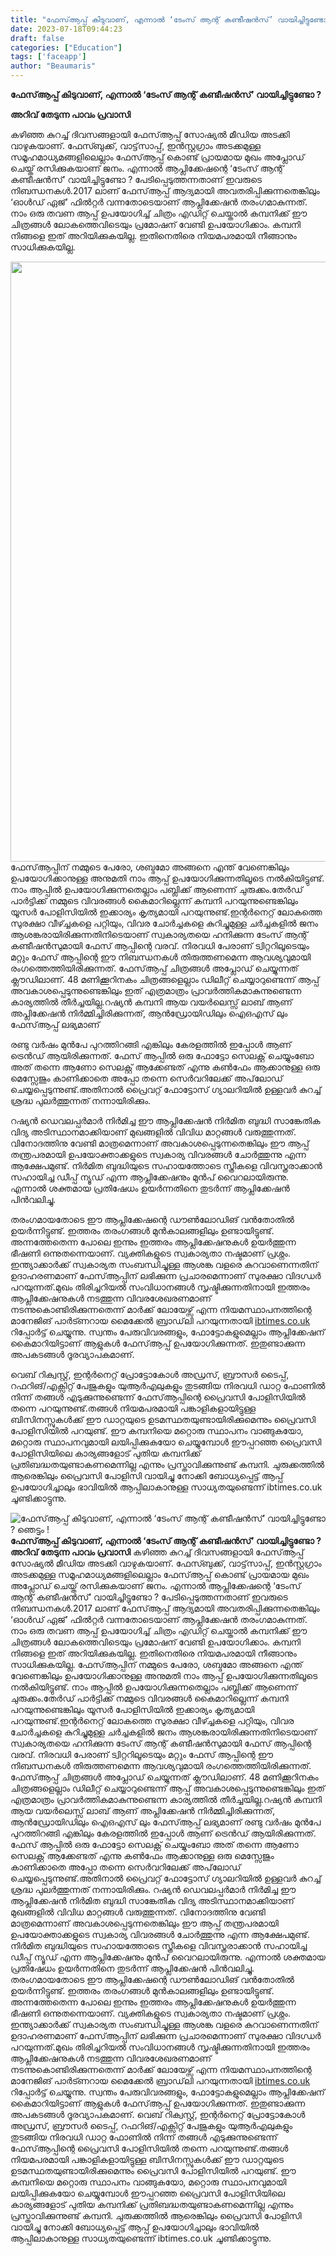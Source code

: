 ```yaml
---
title: "ഫേസ്ആപ്പ് കിടുവാണ്, എന്നാൽ ‘ടേംസ് ആന്റ് കണ്ടീഷൻസ്’ വായിച്ചിട്ടുണ്ടോ ? ഞെട്ടും !"
date: 2023-07-18T09:44:23
draft: false
categories: ["Education"]
tags: ['faceapp']
author: "Beaumaris"
---
```


<strong>ഫേസ്ആപ്പ് കിടുവാണ്, എന്നാൽ ‘ടേംസ് ആന്റ് കണ്ടീഷൻസ്’ വായിച്ചിട്ടുണ്ടോ ?</strong>

<strong>അറിവ് തേടുന്ന പാവം പ്രവാസി</strong>

കഴിഞ്ഞ കുറച്ച് ദിവസങ്ങളായി ഫേസ്ആപ്പ് സോഷ്യൽ മീഡിയ അടക്കി വാഴുകയാണ്. ഫേസ്ബുക്ക്, വാട്ട്‌സാപ്പ്, ഇൻസ്റ്റഗ്രാം അടക്കമുള്ള സമൂഹമാധ്യമങ്ങളിലെല്ലാം ഫേസ്ആപ്പ് കൊണ്ട് പ്രായമായ മുഖം അപ്ലോഡ് ചെയ്ത് രസിക്കുകയാണ് ജനം. എന്നാൽ ആപ്ലിക്കേഷന്റെ ‘ടേംസ് ആന്റ് കണ്ടീഷൻസ്’ വായിച്ചിട്ടുണ്ടോ ? പേടിപ്പെടുത്തന്നതാണ് ഇവരുടെ നിബന്ധനകൾ.2017 ലാണ് ഫേസ്ആപ്പ് ആദ്യമായി അവതരിപ്പിക്കുന്നതെങ്കിലും ‘ഓൾഡ് ഏജ്’ ഫിൽറ്റർ വന്നതോടെയാണ് ആപ്ലിക്കേഷൻ തരംഗമാകുന്നത്. നാം ഒരു തവണ ആപ്പ് ഉപയോഗിച്ച് ചിത്രം എഡിറ്റ് ചെയ്താൽ കമ്പനിക്ക് ഈ ചിത്രങ്ങൾ ലോകത്തെവിടെയും പ്രമോഷന് വേണ്ടി ഉപയോഗിക്കാം. കമ്പനി നിങ്ങളെ ഇത് അറിയിക്കുകയില്ല. ഇതിനെതിരെ നിയമപരമായി നീങ്ങാനും സാധിക്കുകയില്ല.

<a href="https://cdn.boolokam.com/articles/2023/07/fqfff.jpg"><img class="size-full wp-image-403400 aligncenter" src="https://cdn.boolokam.com/articles/2023/07/fqfff.jpg" alt="" width="668" height="960" /></a>ഫേസ്ആപ്പിന് നമ്മുടെ പേരോ, ശബ്ദമോ അങ്ങനെ എന്ത് വേണെങ്കിലും ഉപയോഗിക്കാനുള്ള അനുമതി നാം ആപ്പ് ഉപയോഗിക്കുന്നതിലൂടെ നൽകിയിട്ടുണ്ട്. നാം ആപ്പിൽ ഉപയോഗിക്കുന്നതെല്ലാം പബ്ലിക്ക് ആണെന്ന് ചുരുക്കം.തേർഡ് പാർട്ടിക്ക് നമ്മുടെ വിവരങ്ങൾ കൈമാറില്ലെന്ന് കമ്പനി പറയുന്നുണ്ടെങ്കിലും യൂസർ പോളിസിയിൽ ഇക്കാര്യം കൃത്യമായി പറയുന്നുണ്ട്.ഇന്റർനെറ്റ് ലോകത്തെ സുരക്ഷാ വീഴ്ച്ചകളെ പറ്റിയും, വിവര ചോർച്ചകളെ കുറിച്ചുമുള്ള ചർച്ചകളിൽ ജനം ആശങ്കരായിരിക്കുന്നതിനിടെയാണ് സ്വകാര്യതയെ ഹനിക്കുന്ന ടേംസ് ആന്റ് കണ്ടീഷൻസുമായി ഫേസ് ആപ്പിന്റെ വരവ്. നിരവധി പേരാണ് ട്വിറ്ററിലൂടെയും മറ്റും ഫേസ് ആപ്പിന്റെ ഈ നിബന്ധനകൾ തിരുത്തണമെന്ന ആവശ്യവുമായി രംഗത്തെത്തിയിരിക്കുന്നത്.
ഫേസ്ആപ്പ് ചിത്രങ്ങൾ അപ്ലോഡ് ചെയ്യുന്നത് ക്ലൗഡിലാണ്. 48 മണിക്കൂറിനകം ചിത്രങ്ങളെല്ലാം ഡിലീറ്റ് ചെയ്യാറുണ്ടെന്ന് ആപ്പ് അവകാശപ്പെടുന്നുണ്ടെങ്കിലും ഇത് എത്രമാത്രം പ്രാവർത്തികമാകുന്നുണ്ടെന്ന കാര്യത്തിൽ തീർച്ചയില്ല.റഷ്യൻ കമ്പനി ആയ വയർലെസ്സ് ലാബ് ആണ് അപ്ലിക്കേഷൻ നിർമ്മിച്ചിരിക്കുന്നത്, ആൻഡ്രോയിഡിലും ഐഒഎസ് ലും ഫേസ്ആപ്പ് ലഭ്യമാണ്

രണ്ടു വർഷം മുൻപേ പുറത്തിറങ്ങി എങ്കിലും കേരളത്തിൽ ഇപ്പോൾ ആണ് ട്രെൻഡ് ആയിരിക്കുന്നത്. ഫേസ് ആപ്പില്‍ ഒരു ഫോട്ടോ സെലക്റ്റ് ചെയ്യുംബോ അത് തന്നെ ആണോ സെലക്റ്റ് ആക്കേണ്ടത് എന്നു കണ്‍ഫേം ആക്കാനുള്ള ഒരു മെസ്സേജും കാണിക്കാതെ അപ്പോ തന്നെ സെര്‍വറിലേക്ക് അപ്‌ലോഡ് ചെയ്യപ്പെടുന്നുണ്ട്.അതിനാല്‍ പ്രൈവറ്റ് ഫോട്ടോസ് ഗ്യാലറിയില്‍ ഉള്ളവര്‍ കുറച്ച് ശ്രദ്ധ പുലര്‍ത്തുന്നത് നന്നായിരിക്കും.

റഷ്യന്‍ ഡെവലപ്പര്‍മാര്‍ നിര്‍മിച്ച ഈ ആപ്ലിക്കേഷന്‍ നിര്‍മിത ബുദ്ധി സാങ്കേതിക വിദ്യ അടിസ്ഥാനമാക്കിയാണ് മുഖങ്ങളില്‍ വിവിധ മാറ്റങ്ങള്‍ വരുത്തുന്നത്. വിനോദത്തിനു വേണ്ടി മാത്രമെന്നാണ് അവകാശപ്പെടുന്നതെങ്കിലും ഈ ആപ്പ് തന്ത്രപരമായി ഉപയോക്താക്കളുടെ സ്വകാര്യ വിവരങ്ങൾ ചോർത്തുന്നു എന്ന ആക്ഷേപമുണ്ട്. നിര്‍മിത ബുദ്ധിയുടെ സഹായത്തോടെ സ്ത്രീകളെ വിവസ്ത്രരാക്കാന്‍ സഹായിച്ച ഡീപ്പ് ന്യൂഡ് എന്ന ആപ്ലിക്കേഷനും മുൻപ് വൈറലായിരുന്നു. എന്നാൽ ശക്തമായ പ്രതിഷേധം ഉയര്‍ന്നതിനെ തുടർന്ന് ആപ്ലിക്കേഷന്‍ പിന്‍വലിച്ചു.

തരംഗമായതോടെ ഈ ആപ്ലിക്കേഷന്റെ ഡൗൺലോഡിങ് വൻതോതിൽ ഉയർന്നിട്ടുണ്ട്. ഇത്തരം തരംഗങ്ങൾ മുൻകാലങ്ങളിലും ഉണ്ടായിട്ടുണ്ട്. അന്നത്തേതെന്ന പോലെ ഇന്നും ഇത്തരം ആപ്ലിക്കേഷനുകൾ ഉയർത്തുന്ന ഭീഷണി ഒന്നുതന്നെയാണ്. വ്യക്തികളുടെ സ്വകാര്യതാ നഷ്ടമാണ് പ്രശ്നം. ഇന്ത്യാക്കാർക്ക് സ്വകാര്യത സംബന്ധിച്ചുള്ള ആശങ്ക വളരെ കുറവാണെന്നതിന് ഉദാഹരണമാണ് ഫേസ്ആപ്പിന് ലഭിക്കുന്ന പ്രചാരമെന്നാണ് സുരക്ഷാ വിദഗ്ധർ പറയുന്നത്.മുഖം തിരിച്ചറിയൽ സംവിധാനങ്ങള്‍ സ‍ൃഷ്ടിക്കുന്നതിനായി ഇത്തരം ആപ്ലിക്കേഷനുകൾ നടത്തുന്ന വിവരശേഖരണമാണ് നടന്നുകൊണ്ടിരിക്കുന്നതെന്ന് മാർക്ക് ലോയേഴ്സ് എന്ന നിയമസ്ഥാപനത്തിന്റെ മാനേജിങ് പാര്‍ട്ണറായ മൈക്കേൽ ബ്രാഡ്‌ലി പറയുന്നതായി <a href="http://ibtimes.co.uk">ibtimes.co.uk</a> റിപ്പോർട്ട് ചെയ്യുന്നു. സ്വന്തം പേരുവിവരങ്ങളും, ഫോട്ടോകളുമെല്ലാം ആപ്ലിക്കേഷന് കൈമാറിയിട്ടാണ് ആളുകൾ ഫേസ്ആപ്പ് ഉപയോഗിക്കുന്നത്. ഇതുണ്ടാക്കുന്ന അപകടങ്ങൾ ദൂരവ്യാപകമാണ്.

വെബ് റിക്വസ്റ്റ്, ഇന്റർനെറ്റ് പ്രോട്ടോകോൾ അഡ്രസ്, ബ്രൗസർ ടൈപ്പ്, റഫറിങ്/എക്സിറ്റ് പേജുകളും യുആർഎലുകളും തുടങ്ങിയ നിരവധി ഡാറ്റ ഫോണിൽ നിന്ന് തങ്ങൾ എടുക്കുന്നുണ്ടെന്ന് ഫേസ്ആപ്പിന്റെ പ്രൈവസി പോളിസിയിൽ തന്നെ പറയുന്നുണ്ട്.തങ്ങൾ നിയമപരമായി പങ്കാളികളായിട്ടുള്ള ബിസിനസ്സുകള്‍ക്ക് ഈ ഡാറ്റയുടെ ഉടമസ്ഥതയുണ്ടായിരിക്കുമെന്നും പ്രൈവസി പോളിസിയിൽ പറയുണ്ട്. ഈ കമ്പനിയെ മറ്റൊരു സ്ഥാപനം വാങ്ങുകയോ, മറ്റൊരു സ്ഥാപനവുമായി ലയിപ്പിക്കുകയോ ചെയ്യുമ്പോൾ ഈപ്പറഞ്ഞ പ്രൈവസി പോളിസിയിലെ കാര്യങ്ങളോട് പുതിയ കമ്പനിക്ക് പ്രതിബദ്ധതയുണ്ടാകണമെന്നില്ല എന്നും പ്രസ്താവിക്കുന്നുണ്ട് കമ്പനി. ചുരുക്കത്തിൽ ആരെങ്കിലും പ്രൈവസി പോളിസി വായിച്ചു നോക്കി ബോധ്യപ്പെട്ട് ആപ്പ് ഉപയോഗിച്ചാലും ഭാവിയിൽ ആപ്പിലാകാനുള്ള സാധ്യതയുണ്ടെന്ന് ibtimes.co.uk ചൂണ്ടിക്കാട്ടുന്നു.


![ഫേസ്ആപ്പ് കിടുവാണ്, എന്നാൽ ‘ടേംസ് ആന്റ് കണ്ടീഷൻസ്’ വായിച്ചിട്ടുണ്ടോ ? ഞെട്ടും !](https://cdn.boolokam.com/articles/2023/07/fqfff.jpg)**ഫേസ്ആപ്പ് കിടുവാണ്, എന്നാൽ ‘ടേംസ് ആന്റ് കണ്ടീഷൻസ്’ വായിച്ചിട്ടുണ്ടോ ?** **അറിവ് തേടുന്ന പാവം പ്രവാസി** കഴിഞ്ഞ കുറച്ച് ദിവസങ്ങളായി ഫേസ്ആപ്പ് സോഷ്യൽ മീഡിയ അടക്കി വാഴുകയാണ്. ഫേസ്ബുക്ക്, വാട്ട്‌സാപ്പ്, ഇൻസ്റ്റഗ്രാം അടക്കമുള്ള സമൂഹമാധ്യമങ്ങളിലെല്ലാം ഫേസ്ആപ്പ് കൊണ്ട് പ്രായമായ മുഖം അപ്ലോഡ് ചെയ്ത് രസിക്കുകയാണ് ജനം. എന്നാൽ ആപ്ലിക്കേഷന്റെ ‘ടേംസ് ആന്റ് കണ്ടീഷൻസ്’ വായിച്ചിട്ടുണ്ടോ ? പേടിപ്പെടുത്തന്നതാണ് ഇവരുടെ നിബന്ധനകൾ.2017 ലാണ് ഫേസ്ആപ്പ് ആദ്യമായി അവതരിപ്പിക്കുന്നതെങ്കിലും ‘ഓൾഡ് ഏജ്’ ഫിൽറ്റർ വന്നതോടെയാണ് ആപ്ലിക്കേഷൻ തരംഗമാകുന്നത്. നാം ഒരു തവണ ആപ്പ് ഉപയോഗിച്ച് ചിത്രം എഡിറ്റ് ചെയ്താൽ കമ്പനിക്ക് ഈ ചിത്രങ്ങൾ ലോകത്തെവിടെയും പ്രമോഷന് വേണ്ടി ഉപയോഗിക്കാം. കമ്പനി നിങ്ങളെ ഇത് അറിയിക്കുകയില്ല. ഇതിനെതിരെ നിയമപരമായി നീങ്ങാനും സാധിക്കുകയില്ല. [](https://cdn.boolokam.com/articles/2023/07/fqfff.jpg)ഫേസ്ആപ്പിന് നമ്മുടെ പേരോ, ശബ്ദമോ അങ്ങനെ എന്ത് വേണെങ്കിലും ഉപയോഗിക്കാനുള്ള അനുമതി നാം ആപ്പ് ഉപയോഗിക്കുന്നതിലൂടെ നൽകിയിട്ടുണ്ട്. നാം ആപ്പിൽ ഉപയോഗിക്കുന്നതെല്ലാം പബ്ലിക്ക് ആണെന്ന് ചുരുക്കം.തേർഡ് പാർട്ടിക്ക് നമ്മുടെ വിവരങ്ങൾ കൈമാറില്ലെന്ന് കമ്പനി പറയുന്നുണ്ടെങ്കിലും യൂസർ പോളിസിയിൽ ഇക്കാര്യം കൃത്യമായി പറയുന്നുണ്ട്.ഇന്റർനെറ്റ് ലോകത്തെ സുരക്ഷാ വീഴ്ച്ചകളെ പറ്റിയും, വിവര ചോർച്ചകളെ കുറിച്ചുമുള്ള ചർച്ചകളിൽ ജനം ആശങ്കരായിരിക്കുന്നതിനിടെയാണ് സ്വകാര്യതയെ ഹനിക്കുന്ന ടേംസ് ആന്റ് കണ്ടീഷൻസുമായി ഫേസ് ആപ്പിന്റെ വരവ്. നിരവധി പേരാണ് ട്വിറ്ററിലൂടെയും മറ്റും ഫേസ് ആപ്പിന്റെ ഈ നിബന്ധനകൾ തിരുത്തണമെന്ന ആവശ്യവുമായി രംഗത്തെത്തിയിരിക്കുന്നത്. ഫേസ്ആപ്പ് ചിത്രങ്ങൾ അപ്ലോഡ് ചെയ്യുന്നത് ക്ലൗഡിലാണ്. 48 മണിക്കൂറിനകം ചിത്രങ്ങളെല്ലാം ഡിലീറ്റ് ചെയ്യാറുണ്ടെന്ന് ആപ്പ് അവകാശപ്പെടുന്നുണ്ടെങ്കിലും ഇത് എത്രമാത്രം പ്രാവർത്തികമാകുന്നുണ്ടെന്ന കാര്യത്തിൽ തീർച്ചയില്ല.റഷ്യൻ കമ്പനി ആയ വയർലെസ്സ് ലാബ് ആണ് അപ്ലിക്കേഷൻ നിർമ്മിച്ചിരിക്കുന്നത്, ആൻഡ്രോയിഡിലും ഐഒഎസ് ലും ഫേസ്ആപ്പ് ലഭ്യമാണ് രണ്ടു വർഷം മുൻപേ പുറത്തിറങ്ങി എങ്കിലും കേരളത്തിൽ ഇപ്പോൾ ആണ് ട്രെൻഡ് ആയിരിക്കുന്നത്. ഫേസ് ആപ്പില്‍ ഒരു ഫോട്ടോ സെലക്റ്റ് ചെയ്യുംബോ അത് തന്നെ ആണോ സെലക്റ്റ് ആക്കേണ്ടത് എന്നു കണ്‍ഫേം ആക്കാനുള്ള ഒരു മെസ്സേജും കാണിക്കാതെ അപ്പോ തന്നെ സെര്‍വറിലേക്ക് അപ്‌ലോഡ് ചെയ്യപ്പെടുന്നുണ്ട്.അതിനാല്‍ പ്രൈവറ്റ് ഫോട്ടോസ് ഗ്യാലറിയില്‍ ഉള്ളവര്‍ കുറച്ച് ശ്രദ്ധ പുലര്‍ത്തുന്നത് നന്നായിരിക്കും. റഷ്യന്‍ ഡെവലപ്പര്‍മാര്‍ നിര്‍മിച്ച ഈ ആപ്ലിക്കേഷന്‍ നിര്‍മിത ബുദ്ധി സാങ്കേതിക വിദ്യ അടിസ്ഥാനമാക്കിയാണ് മുഖങ്ങളില്‍ വിവിധ മാറ്റങ്ങള്‍ വരുത്തുന്നത്. വിനോദത്തിനു വേണ്ടി മാത്രമെന്നാണ് അവകാശപ്പെടുന്നതെങ്കിലും ഈ ആപ്പ് തന്ത്രപരമായി ഉപയോക്താക്കളുടെ സ്വകാര്യ വിവരങ്ങൾ ചോർത്തുന്നു എന്ന ആക്ഷേപമുണ്ട്. നിര്‍മിത ബുദ്ധിയുടെ സഹായത്തോടെ സ്ത്രീകളെ വിവസ്ത്രരാക്കാന്‍ സഹായിച്ച ഡീപ്പ് ന്യൂഡ് എന്ന ആപ്ലിക്കേഷനും മുൻപ് വൈറലായിരുന്നു. എന്നാൽ ശക്തമായ പ്രതിഷേധം ഉയര്‍ന്നതിനെ തുടർന്ന് ആപ്ലിക്കേഷന്‍ പിന്‍വലിച്ചു. തരംഗമായതോടെ ഈ ആപ്ലിക്കേഷന്റെ ഡൗൺലോഡിങ് വൻതോതിൽ ഉയർന്നിട്ടുണ്ട്. ഇത്തരം തരംഗങ്ങൾ മുൻകാലങ്ങളിലും ഉണ്ടായിട്ടുണ്ട്. അന്നത്തേതെന്ന പോലെ ഇന്നും ഇത്തരം ആപ്ലിക്കേഷനുകൾ ഉയർത്തുന്ന ഭീഷണി ഒന്നുതന്നെയാണ്. വ്യക്തികളുടെ സ്വകാര്യതാ നഷ്ടമാണ് പ്രശ്നം. ഇന്ത്യാക്കാർക്ക് സ്വകാര്യത സംബന്ധിച്ചുള്ള ആശങ്ക വളരെ കുറവാണെന്നതിന് ഉദാഹരണമാണ് ഫേസ്ആപ്പിന് ലഭിക്കുന്ന പ്രചാരമെന്നാണ് സുരക്ഷാ വിദഗ്ധർ പറയുന്നത്.മുഖം തിരിച്ചറിയൽ സംവിധാനങ്ങള്‍ സ‍ൃഷ്ടിക്കുന്നതിനായി ഇത്തരം ആപ്ലിക്കേഷനുകൾ നടത്തുന്ന വിവരശേഖരണമാണ് നടന്നുകൊണ്ടിരിക്കുന്നതെന്ന് മാർക്ക് ലോയേഴ്സ് എന്ന നിയമസ്ഥാപനത്തിന്റെ മാനേജിങ് പാര്‍ട്ണറായ മൈക്കേൽ ബ്രാഡ്‌ലി പറയുന്നതായി [ibtimes.co.uk](http://ibtimes.co.uk) റിപ്പോർട്ട് ചെയ്യുന്നു. സ്വന്തം പേരുവിവരങ്ങളും, ഫോട്ടോകളുമെല്ലാം ആപ്ലിക്കേഷന് കൈമാറിയിട്ടാണ് ആളുകൾ ഫേസ്ആപ്പ് ഉപയോഗിക്കുന്നത്. ഇതുണ്ടാക്കുന്ന അപകടങ്ങൾ ദൂരവ്യാപകമാണ്. വെബ് റിക്വസ്റ്റ്, ഇന്റർനെറ്റ് പ്രോട്ടോകോൾ അഡ്രസ്, ബ്രൗസർ ടൈപ്പ്, റഫറിങ്/എക്സിറ്റ് പേജുകളും യുആർഎലുകളും തുടങ്ങിയ നിരവധി ഡാറ്റ ഫോണിൽ നിന്ന് തങ്ങൾ എടുക്കുന്നുണ്ടെന്ന് ഫേസ്ആപ്പിന്റെ പ്രൈവസി പോളിസിയിൽ തന്നെ പറയുന്നുണ്ട്.തങ്ങൾ നിയമപരമായി പങ്കാളികളായിട്ടുള്ള ബിസിനസ്സുകള്‍ക്ക് ഈ ഡാറ്റയുടെ ഉടമസ്ഥതയുണ്ടായിരിക്കുമെന്നും പ്രൈവസി പോളിസിയിൽ പറയുണ്ട്. ഈ കമ്പനിയെ മറ്റൊരു സ്ഥാപനം വാങ്ങുകയോ, മറ്റൊരു സ്ഥാപനവുമായി ലയിപ്പിക്കുകയോ ചെയ്യുമ്പോൾ ഈപ്പറഞ്ഞ പ്രൈവസി പോളിസിയിലെ കാര്യങ്ങളോട് പുതിയ കമ്പനിക്ക് പ്രതിബദ്ധതയുണ്ടാകണമെന്നില്ല എന്നും പ്രസ്താവിക്കുന്നുണ്ട് കമ്പനി. ചുരുക്കത്തിൽ ആരെങ്കിലും പ്രൈവസി പോളിസി വായിച്ചു നോക്കി ബോധ്യപ്പെട്ട് ആപ്പ് ഉപയോഗിച്ചാലും ഭാവിയിൽ ആപ്പിലാകാനുള്ള സാധ്യതയുണ്ടെന്ന് ibtimes.co.uk ചൂണ്ടിക്കാട്ടുന്നു.
